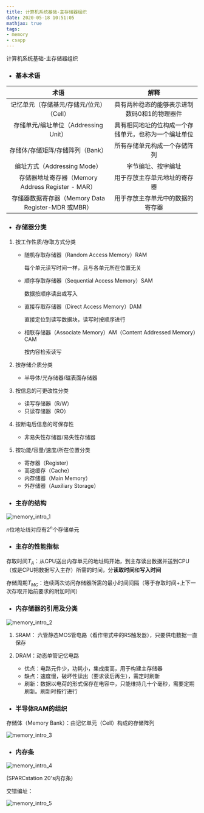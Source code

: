 ```yaml
---
title: 计算机系统基础-主存储器组织
date: 2020-05-18 10:51:05
mathjax: true
tags: 
- memory
- csapp
---
```


计算机系统基础-主存储器组织

<!--more-->

- ### 基本术语 

|                        术语                        |                         解释                         |
| :------------------------------------------------: | :--------------------------------------------------: |
|      记忆单元（存储基元/存储元/位元）（Cell）      |     具有两种稳态的能够表示进制数码0和1的物理器件     |
|        存储单元/编址单位（Addressing Unit）        | 具有相同地址的位构成一个存储单元，也称为一个编址单位 |
|          存储体/存储矩阵/存储阵列（Bank）          |             所有存储单元构成一个存储阵列             |
|            编址方式（Addressing Mode）             |                  字节编址、按字编址                  |
| 存储器地址寄存器（Memory Address Register - MAR）  |             用于存放主存单元地址的寄存器             |
| 存储器数据寄存器（Memory Data Register-MDR 或MBR） |           用于存放主存单元中的数据的寄存器           |

- ### 存储器分类 

1. 按工作性质/存取方式分类

   - 随机存取存储器（Random Access Memory）RAM

     每个单元读写时间一样，且与各单元所在位置无关

   - 顺序存取存储器（Sequential Access Memory）SAM

     数据按顺序读出或写入

   - 直接存取存储器（Direct Access Memory）DAM

     直接定位到读写数据块，读写时按顺序进行

   - 相联存储器（Associate Memory）AM（Content Addressed Memory）CAM

     按内容检索读写

2. 按存储介质分类

   - 半导体/光存储器/磁表面存储器

3. 按信息的可更改性分类

   - 读写存储器（R/W）
   - 只读存储器（RO）

4. 按断电后信息的可保存性

   - 非易失性存储器/易失性存储器

5. 按功能/容量/速度/所在位置分类

   - 寄存器（Register）
   - 高速缓存（Cache）
   - 内存储器（Main Memory）
   - 外存储器（Auxiliary Storage）

- ### 主存的结构

<img src="/images/memory-intro-1.webp" alt="memory_intro_1">

$n$位地址线对应有$2^n$个存储单元

- ### 主存的性能指标

存取时间$T_A$：从CPU送出内存单元的地址码开始，到主存读出数据并送到CPU（或是CPU把数据写入主存）所需的时间，分**读取时间**和**写入时间**

存储周期$T_{MC}$：连续两次访问存储器所需的最小时间间隔（等于存取时间+上下一次存取开始前要求的附加时间）

- ### 内存储器的引用及分类

<img src="/images/memory-intro-2.webp" alt="memory_intro_2">

1. SRAM： 六管静态MOS管电路（看作带式中的RS触发器），只要供电数据一直保存

2. DRAM：动态单管记忆电路
   - 优点：电路元件少，功耗小，集成度高，用于构建主存储器
   - 缺点：速度慢，破坏性读出（要求读后再生），需定时刷新
   - 刷新：数据以电荷的形式保存在电容中，只能维持几十个毫秒，需要定期刷新。刷新时按行进行

- ### 半导体RAM的组织

存储体（Memory Bank）：由记忆单元（Cell）构成的存储阵列

<img src="/images/memory-intro-3.webp" alt="memory_intro_3">

- ### 内存条

<img src="/images/memory-intro-4.webp" alt="memory_intro_4">

(SPARCstation 20's内存条)

交错编址：

<img src="/images/memory-intro-5.webp" alt="memory_intro_5">